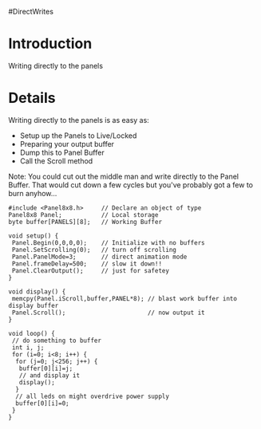 #DirectWrites

# Introduction #

Writing directly to the panels

# Details #

Writing directly to the panels is as easy as:
  * Setup up the Panels to Live/Locked
  * Preparing your output buffer
  * Dump this to Panel Buffer
  * Call the Scroll method

Note: You could cut out the middle man and write directly to the Panel Buffer.  That would cut down a few cycles but you've probably got a few to burn anyhow...


```
#include <Panel8x8.h>     // Declare an object of type 
Panel8x8 Panel;           // Local storage 
byte buffer[PANELS][8];   // Working Buffer

void setup() {  
 Panel.Begin(0,0,0,0);    // Initialize with no buffers
 Panel.SetScrolling(0);   // turn off scrolling
 Panel.PanelMode=3;       // direct animation mode
 Panel.frameDelay=500;    // slow it down!!
 Panel.ClearOutput();     // just for safetey
}

void display() {
 memcpy(Panel.iScroll,buffer,PANEL*8); // blast work buffer into display buffer
 Panel.Scroll();                       // now output it  
}

void loop() {
 // do something to buffer
 int i, j;             
 for (i=0; i<8; i++) {
  for (j=0; j<256; j++) {
   buffer[0][i]=j;
   // and display it
   display();
  }
  // all leds on might overdrive power supply
  buffer[0][i]=0;
 }
}
 
```